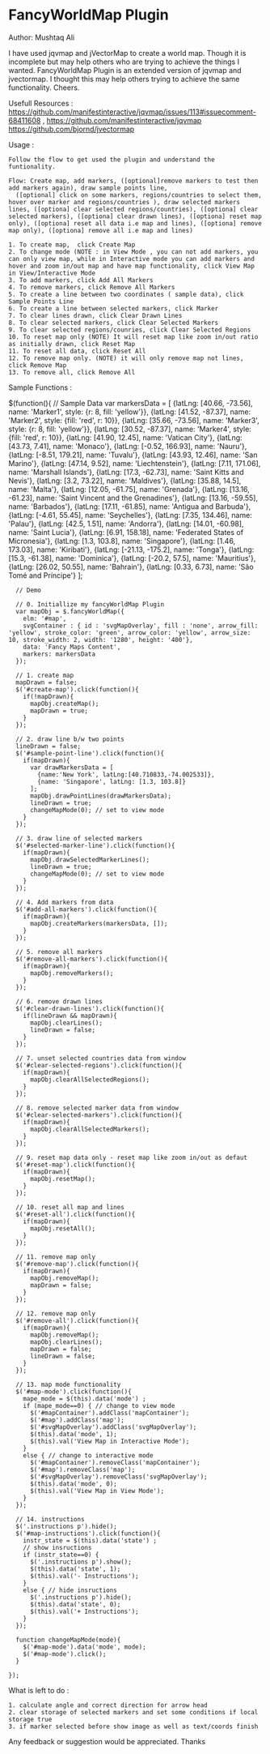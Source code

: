 FancyWorldMap Plugin
======================================================

Author: Mushtaq Ali

I have used jqvmap and jVectorMap to create a world map. Though it is incomplete but may help others who are trying to achieve the things I wanted. FancyWorldMap Plugin is an extended version of jqvmap and jvectormap. I thought this may help others trying to achieve the same functionality. Cheers.


Usefull Resources : 
  https://github.com/manifestinteractive/jqvmap/issues/113#issuecomment-68411608 , 
  https://github.com/manifestinteractive/jqvmap 
  https://github.com/bjornd/jvectormap


Usage : 
	
	Follow the flow to get used the plugin and understand the funtionality.
	
	Flow: Create map, add markers, ([optional]remove markers to test then add markers again), draw sample points line, 
      ([optional] click on some markers, regions/countries to select them, hover over marker and regions/countries ), draw selected markers lines, ([optiona] clear selected regions/countries), ([optiona] clear selected markers), ([optiona] clear drawn lines), ([optiona] reset map only), ([optiona] reset all data i.e map and lines), ([optiona] remove map only), ([optiona] remove all i.e map and lines)
    
    1. To create map,  click Create Map 
    2. To change mode (NOTE : in View Mode , you can not add markers, you can only view map, while in Interactive mode you can add markers and hover and zoom in/out map and have map functionality, click View Map in View/Interactive Mode  
    3. To add markers, click Add All Markers 
    4. To remove markers, click Remove All Markers 
    5. To create a line between two coordinates ( sample data), click Sample Points Line 
    6. To create a line between selected markers, click Marker 
    7. To clear lines drawn, click Clear Drawn Lines 
    8. To clear selected markers, click Clear Selected Markers 
    9. To clear selected regions/counries, click Clear Selected Regions 
    10. To reset map only (NOTE) It will reset map like zoom in/out ratio as initially drawn, click Reset Map 
    11. To reset all data, click Reset All 
    12. To remove map only. (NOTE) it will only remove map not lines, click Remove Map 
    13. To remove all, click Remove All 


Sample Functions :

$(function(){
      // Sample Data
      var markersData = [
        {latLng: [40.66, -73.56], name: 'Marker1', style: {r: 8, fill: 'yellow'}},
        {latLng: [41.52, -87.37], name: 'Marker2', style: {fill: 'red', r: 10}},
        {latLng: [35.66, -73.56], name: 'Marker3', style: {r: 8, fill: 'yellow'}},
        {latLng: [30.52, -87.37], name: 'Marker4', style: {fill: 'red', r: 10}},
        {latLng: [41.90, 12.45], name: 'Vatican City'},
        {latLng: [43.73, 7.41], name: 'Monaco'},
        {latLng: [-0.52, 166.93], name: 'Nauru'},
        {latLng: [-8.51, 179.21], name: 'Tuvalu'},
        {latLng: [43.93, 12.46], name: 'San Marino'},
        {latLng: [47.14, 9.52], name: 'Liechtenstein'},
        {latLng: [7.11, 171.06], name: 'Marshall Islands'},
        {latLng: [17.3, -62.73], name: 'Saint Kitts and Nevis'},
        {latLng: [3.2, 73.22], name: 'Maldives'},
        {latLng: [35.88, 14.5], name: 'Malta'},
        {latLng: [12.05, -61.75], name: 'Grenada'},
        {latLng: [13.16, -61.23], name: 'Saint Vincent and the Grenadines'},
        {latLng: [13.16, -59.55], name: 'Barbados'},
        {latLng: [17.11, -61.85], name: 'Antigua and Barbuda'},
        {latLng: [-4.61, 55.45], name: 'Seychelles'},
        {latLng: [7.35, 134.46], name: 'Palau'},
        {latLng: [42.5, 1.51], name: 'Andorra'},
        {latLng: [14.01, -60.98], name: 'Saint Lucia'},
        {latLng: [6.91, 158.18], name: 'Federated States of Micronesia'},
        {latLng: [1.3, 103.8], name: 'Singapore'},
        {latLng: [1.46, 173.03], name: 'Kiribati'},
        {latLng: [-21.13, -175.2], name: 'Tonga'},
        {latLng: [15.3, -61.38], name: 'Dominica'},
        {latLng: [-20.2, 57.5], name: 'Mauritius'},
        {latLng: [26.02, 50.55], name: 'Bahrain'},
        {latLng: [0.33, 6.73], name: 'São Tomé and Príncipe'}
      ];

      // Demo

      // 0. Initiallize my fancyWorldMap Plugin 
      var mapObj = $.fancyWorldMap({
        elm: '#map',
        svgContainer : { id : 'svgMapOverlay', fill : 'none', arrow_fill: 'yellow', stroke_color: 'green', arrow_color: 'yellow', arrow_size: 10, stroke_width: 2, width: '1280', height: '400'},
        data: 'Fancy Maps Content',
        markers: markersData
      });
      
      // 1. create map
      mapDrawn = false;
      $('#create-map').click(function(){
        if(!mapDrawn){
          mapObj.createMap();
          mapDrawn = true;
        }
      });

      // 2. draw line b/w two points
      lineDrawn = false;
      $('#sample-point-line').click(function(){
        if(mapDrawn){
          var drawMarkersData = [
            {name:'New York', latLng:[40.710833,-74.002533]},
            {name: 'Singapore', latLng: [1.3, 103.8]}
          ];  
          mapObj.drawPointLines(drawMarkersData);
          lineDrawn = true;
          changeMapMode(0); // set to view mode
        }
      });      

      // 3. draw line of selected markers
      $('#selected-marker-line').click(function(){
        if(mapDrawn){
          mapObj.drawSelectedMarkerLines();
          lineDrawn = true;
          changeMapMode(0); // set to view mode
        }
      });
      
      // 4. Add markers from data
      $('#add-all-markers').click(function(){
        if(mapDrawn){
          mapObj.createMarkers(markersData, []);
        }
      });

      // 5. remove all markers
      $('#remove-all-markers').click(function(){
        if(mapDrawn){
          mapObj.removeMarkers();
        }
      });

      // 6. remove drawn lines
      $('#clear-drawn-lines').click(function(){
        if(lineDrawn && mapDrawn){
          mapObj.clearLines();
          lineDrawn = false;
        }
      });

      // 7. unset selected countries data from window
      $('#clear-selected-regions').click(function(){
        if(mapDrawn){
          mapObj.clearAllSelectedRegions();
        }
      });

      // 8. remove selected marker data from window
      $('#clear-selected-markers').click(function(){
        if(mapDrawn){
          mapObj.clearAllSelectedMarkers();
        }
      });

      // 9. reset map data only - reset map like zoom in/out as defaut
      $('#reset-map').click(function(){
        if(mapDrawn){
          mapObj.resetMap();
        }
      });

      // 10. reset all map and lines
      $('#reset-all').click(function(){
        if(mapDrawn){
          mapObj.resetAll();
        }
      });

      // 11. remove map only
      $('#remove-map').click(function(){
        if(mapDrawn){
          mapObj.removeMap();
          mapDrawn = false;
        }
      });

      // 12. remove map only
      $('#remove-all').click(function(){
        if(mapDrawn){
          mapObj.removeMap();
          mapObj.clearLines();
          mapDrawn = false;
          lineDrawn = false;
        }
      });

      // 13. map mode functionality
      $('#map-mode').click(function(){
        mape_mode = $(this).data('mode') ;
        if (mape_mode==0) { // change to view mode
          $('#mapContainer').addClass('mapContainer');
          $('#map').addClass('map');
          $('#svgMapOverlay').addClass('svgMapOverlay');
          $(this).data('mode', 1);
          $(this).val('View Map in Interactive Mode');
        }
        else { // change to interactive mode
          $('#mapContainer').removeClass('mapContainer');
          $('#map').removeClass('map');
          $('#svgMapOverlay').removeClass('svgMapOverlay');         
          $(this).data('mode', 0);
          $(this).val('View Map in View Mode');
        }
      });   

      // 14. instructions
      $('.instructions p').hide(); 
      $('#map-instructions').click(function(){
        instr_state = $(this).data('state') ;
        // show insructions
        if (instr_state==0) {
          $('.instructions p').show();            
          $(this).data('state', 1);
          $(this).val('- Instructions');
        }
        else { // hide insructions
          $('.instructions p').hide();            
          $(this).data('state', 0);
          $(this).val('+ Instructions');
        }
      });   

      function changeMapMode(mode){        
        $('#map-mode').data('mode', mode);
        $('#map-mode').click();
      }

    });


What is left to do :

    1. calculate angle and correct direction for arrow head
    2. clear storage of selected markers and set some conditions if local storage true
    3. if marker selected before show image as well as text/coords finish


Any feedback or suggestion would be appreciated. Thanks      
